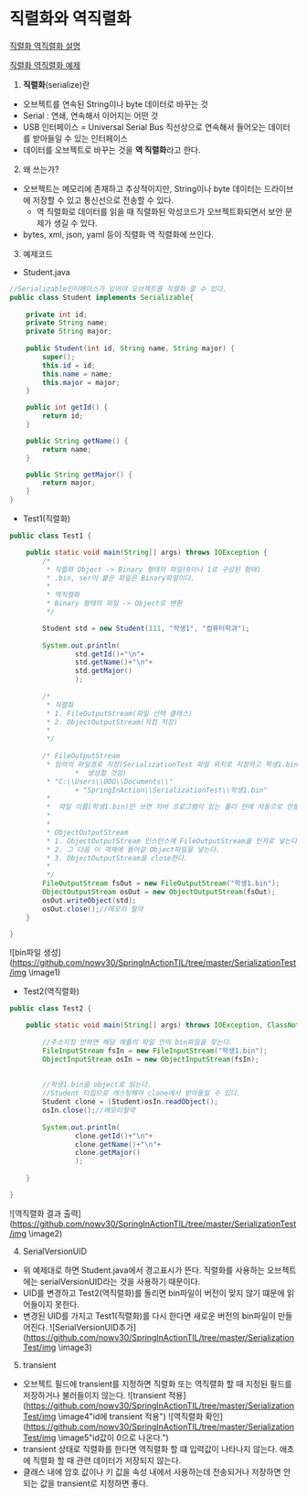 # 직렬화와 역직렬화

[직렬화 역직렬화 설명](https://www.youtube.com/watch?v=qrQZOPZmt0w)

[직렬화 역직렬화 예제](https://www.youtube.com/watch?v=variM5qJsQM)


1. **직렬화**(serialize)란

- 오브젝트를 연속된 String이나 byte 데이터로 바꾸는 것
- Serial : 연쇄, 연속해서 이어지는 어떤 것
- USB 인터페이스 = Universal Serial Bus 직선상으로 연속해서 들어오는 데이터를 받아들일 수 있는 인터페이스
- 데이터를 오브젝트로 바꾸는 것을 **역 직렬화**라고 한다.


2. 왜 쓰는가?

- 오브젝트는 메모리에 존재하고 추상적이지만, String이나 byte 데이터는 드라이브에 저장할 수 있고
  통신선으로 전송할 수 있다.
    - 역 직렬화로 데이터를 읽을 때 직렬화된 악성코드가 오브젝트화되면서 보안 문제가 생길 수 있다.
- bytes, xml, json, yaml 등이 직렬화 역 직렬화에 쓰인다. 


3. 예제코드

- Student.java
```java
//Serializable인터페이스가 있어야 오브젝트를 직렬화 할 수 있다.
public class Student implements Serializable{
	
	private int id;
	private String name;
	private String major;
	
	public Student(int id, String name, String major) {
		super();
		this.id = id;
		this.name = name;
		this.major = major;
	}

	public int getId() {
		return id;
	}

	public String getName() {
		return name;
	}

	public String getMajor() {
		return major;
	}	
}
```

- Test1(직렬화)
```java
public class Test1 {

	public static void main(String[] args) throws IOException {
		/*
		 * 직렬화 Object -> Binary 형태의 파일(0이나 1로 구성된 형태)
		 * .bin, ser이 붙은 파일은 Binary파일이다.
		 *  
		 * 역직렬화
		 * Binary 형태의 파일 -> Object로 변환
		 */		

		Student std = new Student(111, "학생1", "컴퓨터학과");
		
		System.out.println(
				std.getId()+"\n"+
				std.getName()+"\n"+
				std.getMajor()
				);
		
		/*
		 * 직렬화 
		 * 1. FileOutputStream(파일 선택 클래스) 
		 * 2. ObjectOutputStream(직접 저장)
		 * 
		 */
		
		/* FileOutputStream
		 * 임의의 파일경로 지정(SerializationTest 파일 위치로 지정하고 학생1.bin 파일을 
                *  생성할 것임)
		 * "C:\\Users\\OOO\\Documents\\"
				+ "SpringInAction\\SerializationTest\\학생1.bin"
		 * 
		 *  파일 이름(학생1.bin)만 쓰면 자바 프로그램이 있는 폴더 안에 자동으로 만들어준다.
		 * 
		 * 
		 * ObjectOutputStream
		 * 1. ObjectOutputStream 인스턴스에 FileOutputStream을 인자로 넣는다.
		 * 2. 그 다음 이 객체에 들어갈 Object파일을 넣는다.
		 * 3. ObjectOutputStream을 close한다.
		 * 
		 */
		FileOutputStream fsOut = new FileOutputStream("학생1.bin");
		ObjectOutputStream osOut = new ObjectOutputStream(fsOut);
		osOut.writeObject(std);
		osOut.close();//메모리 절약
	}

}
```
![bin파일 생성](https://github.com/nowv30/SpringInActionTIL/tree/master/SerializationTest/img
\image1)


- Test2(역직렬화)
```java
public class Test2 {

	public static void main(String[] args) throws IOException, ClassNotFoundException {
		
		//주소지정 안하면 해당 애플의 파일 안의 bin파일을 찾는다.
		FileInputStream fsIn = new FileInputStream("학생1.bin");
		ObjectInputStream osIn = new ObjectInputStream(fsIn);
		
		
		//학생1.bin을 object로 읽는다.
		//Student 타입으로 캐스팅해야 clone에서 받아들일 수 있다.
		Student clone = (Student)osIn.readObject();
		osIn.close();//메모리절약
		
		System.out.println(
				clone.getId()+"\n"+
				clone.getName()+"\n"+
				clone.getMajor()
				);
		
	}

}

```
![역직렬화 결과 출력](https://github.com/nowv30/SpringInActionTIL/tree/master/SerializationTest/img
\image2)


4. SerialVersionUID

- 위 예제대로 하면 Student.java에서 경고표시가 뜬다.
  직렬화를 사용하는 오브젝트에는 serialVersionUID라는 것을 사용하기 때문이다.
- UID를 변경하고 Test2(역직렬화)를 돌리면 bin파일이 버전이 맞지 않기 떄문에 읽어들이지 못한다.
- 변경된 UID를 가지고 Test1(직렬화)를 다시 한다면 새로운 버전의 bin파일이 만들어진다.
![SerialVersionUID추가](https://github.com/nowv30/SpringInActionTIL/tree/master/SerializationTest/img
\image3)


5. transient

- 오브젝트 필드에 transient를 지정하면 직렬화 또는 역직렬화 할 때
  지정된 필드를 저장하거나 불러들이지 않는다.
![transient 적용](https://github.com/nowv30/SpringInActionTIL/tree/master/SerializationTest/img
\image4"id에 transient 적용")
![역직렬화 확인](https://github.com/nowv30/SpringInActionTIL/tree/master/SerializationTest/img
\image5"id값이 0으로 나온다.")
- transient 상태로 직렬화를 한다면 역직렬화 할 떄 입력값이 나타나지 않는다. 애초에 직렬화 할 때 관련 데이터가 저장되지 않는다.
- 클래스 내에 암호 값이나 키 값을 속성 내에서 사용하는데 전송되거나 저장하면 안되는 값을 transient로 지정하면 좋다.

